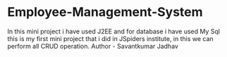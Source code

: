 # Employee-Management-System
In this mini project i have used J2EE and for database i have used My Sql this is my first mini project that i did in JSpiders institute, in this we can perform all CRUD operation. 
Author - Savantkumar Jadhav
